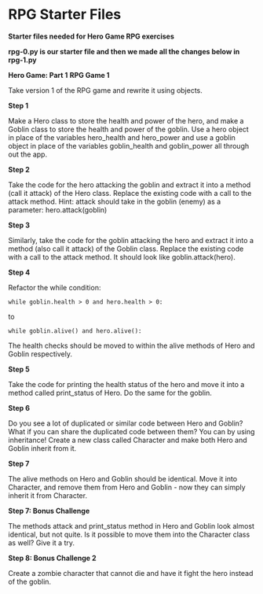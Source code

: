 # RPG Starter Files

**Starter files needed for Hero Game RPG exercises**

**rpg-0.py is our starter file and then we made all the changes below in rpg-1.py**

**Hero Game: Part 1**
**RPG Game 1**

Take version 1 of the RPG game and rewrite it using objects.

**Step 1**

Make a Hero class to store the health and power of the hero, and make a Goblin class to store the health and power of the goblin. Use a hero object in place of the variables hero_health and hero_power and use a goblin object in place of the variables goblin_health and goblin_power all through out the app.

**Step 2**

Take the code for the hero attacking the goblin and extract it into a method (call it attack) of the Hero class. Replace the existing code with a call to the attack method. Hint: attack should take in the goblin (enemy) as a parameter: hero.attack(goblin)

**Step 3**

Similarly, take the code for the goblin attacking the hero and extract it into a method (also call it attack) of the Goblin class. Replace the existing code with a call to the attack method. It should look like goblin.attack(hero).

**Step 4**

Refactor the while condition:

    while goblin.health > 0 and hero.health > 0:

to

    while goblin.alive() and hero.alive():

The health checks should be moved to within the alive methods of Hero and Goblin respectively.

**Step 5**

Take the code for printing the health status of the hero and move it into a method called print_status of Hero. Do the same for the goblin.

**Step 6**

Do you see a lot of duplicated or similar code between Hero and Goblin? What if you can share the duplicated code between them? You can by using inheritance! Create a new class called Character and make both Hero and Goblin inherit from it.

**Step 7**

The alive methods on Hero and Goblin should be identical. Move it into Character, and remove them from Hero and Goblin - now they can simply inherit it from Character.

**Step 7: Bonus Challenge**

The methods attack and print_status method in Hero and Goblin look almost identical, but not quite. Is it possible to move them into the Character class as well? Give it a try.

**Step 8: Bonus Challenge 2**

Create a zombie character that cannot die and have it fight the hero instead of the goblin.